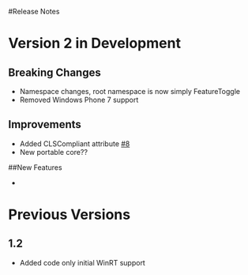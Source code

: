 #Release Notes 

# Version 2 in Development

## Breaking Changes

* Namespace changes, root namespace is now simply FeatureToggle
* Removed Windows Phone 7 support

## Improvements

* Added CLSCompliant attribute [#8](https://github.com/jason-roberts/FeatureToggle/pull/8)
* New portable core??

##New Features

* 

# Previous Versions

## 1.2

* Added code only initial WinRT support